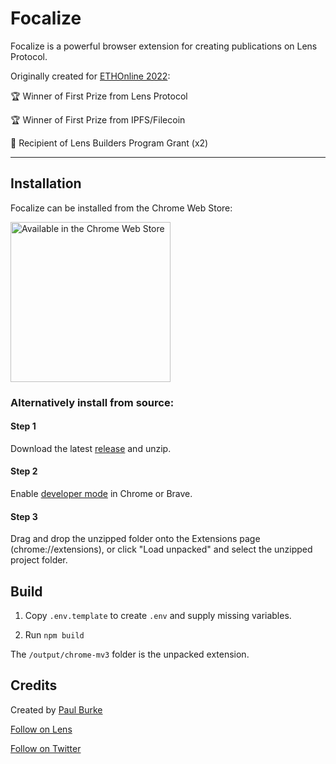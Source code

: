 # Focalize

Focalize is a powerful browser extension for creating publications on Lens Protocol.

Originally created for [ETHOnline 2022](https://ethglobal.com/showcase/focalize-9vo88):

🏆 Winner of First Prize from Lens Protocol

🏆 Winner of First Prize from IPFS/Filecoin

🌿 Recipient of Lens Builders Program Grant (x2)

---

## Installation

Focalize can be installed from the Chrome Web Store:

<a href="https://chrome.google.com/webstore/detail/focalize/iebmcaohopockfafpfoeoaopihocflci" target="_blank" rel="noreferrer">
    <img alt="Available in the Chrome Web Store" src="https://developer.chrome.com/static/docs/webstore/branding/image/HRs9MPufa1J1h5glNhut.png" width="256">
</a>

### Alternatively install from source:

#### Step 1

Download the latest [release](https://github.com/FocalizeApp/focalize-extension/releases/latest) and unzip.

#### Step 2

Enable [developer mode](https://developer.chrome.com/docs/extensions/mv2/faq/#faq-dev-01) in Chrome or Brave.

#### Step 3

Drag and drop the unzipped folder onto the Extensions page (chrome://extensions), or click "Load unpacked" and select the unzipped project folder.

## Build

1. Copy `.env.template` to create `.env` and supply missing variables.

2. Run `npm build`

The `/output/chrome-mv3` folder is the unpacked extension.

## Credits

Created by [Paul Burke](https://paulburke.co)

[Follow on Lens](https://hey.xyz/u/focalize)

[Follow on Twitter](https://twitter.com/FocalizeExt)
